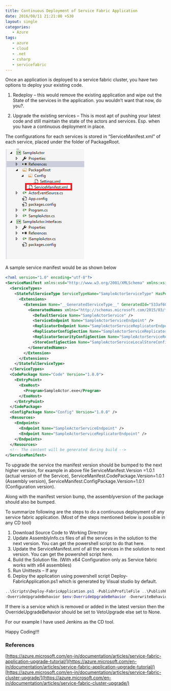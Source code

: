 ```yaml
---
title: Continuous Deployment of Service Fabric Application
date: 2016/08/11 21:21:00 +530
layout: single
categories: 
   - Azure
tags:
   - azure
   - cloud
   - .net
   - csharp
   - servicefabric
---
```


Once an application is deployed to a service fabric cluster, you have two options to deploy your existing code.

1. Redeploy – this would remove the existing application and wipe out the State of the services in the application. you wouldn’t want that now, do you?.

2. Upgrade the existing services – This is most apt of pushing your latest code and still maintain the state of the actors and services. Esp. when you have a continuous deployment in place.

The configurations for each services is stored in “ServiceManifest.xml” of each service, placed under the folder of PackageRoot.

![Manifest](/assets/images/servicemanifest.png)

A sample service manifest would be as shown below

```xml
<?xml version="1.0" encoding="utf-8"?>
<ServiceManifest xmlns:xsd="http://www.w3.org/2001/XMLSchema" xmlns:xsi="http://www.w3.org/2001/XMLSchema-instance" Name="SampleActorPkg" Version="1.0.0" xmlns="http://schemas.microsoft.com/2011/01/fabric">
  <ServiceTypes>
    <StatefulServiceType ServiceTypeName="SampleActorServiceType" HasPersistedState="true">
      <Extensions>
        <Extension Name="__GeneratedServiceType__" GeneratedId="533af60b-39a4-4a78-9fc9-ae78dc9d1abf|Persisted">
          <GeneratedNames xmlns="http://schemas.microsoft.com/2015/03/fabact-no-schema">
            <DefaultService Name="SampleActorService" />
            <ServiceEndpoint Name="SampleActorServiceEndpoint" />
            <ReplicatorEndpoint Name="SampleActorServiceReplicatorEndpoint" />
            <ReplicatorConfigSection Name="SampleActorServiceReplicatorConfig" />
            <ReplicatorSecurityConfigSection Name="SampleActorServiceReplicatorSecurityConfig" />
            <StoreConfigSection Name="SampleActorServiceLocalStoreConfig" />
          </GeneratedNames>
        </Extension>
      </Extensions>
    </StatefulServiceType>
  </ServiceTypes>
  <CodePackage Name="Code" Version="1.0.0">
    <EntryPoint>
      <ExeHost>
        <Program>SampleActor.exe</Program>
      </ExeHost>
    </EntryPoint>
  </CodePackage>
  <ConfigPackage Name="Config" Version="1.0.0" />
  <Resources>
    <Endpoints>
      <Endpoint Name="SampleActorServiceEndpoint" />
      <Endpoint Name="SampleActorServiceReplicatorEndpoint" />
    </Endpoints>
  </Resources>
  <!-- The content will be generated during build -->
</ServiceManifest>
```

To upgrade the service the manifest version should be bumped to the next higher version, for example in above file ServiceManifest.Version =1.0.1 (actual version of the Service), ServiceManifest.CodePackage.Version=1.0.1 (Assembly version),  ServiceManifest.ConfigPackage.Version=1.0.1 (Configuration version).

Along with the manifest version bump, the assemblyversion of the package should also be bumped.

To summarize following are the steps to do a continuous deployment of any service fabric application. (Most of the steps mentioned below is possible in any CD tool)

1. Download Source Code to Working Directory
2. Update AssemblyInfo.cs files of all the services in the solution to the next version. You can get the powershell script to do that here.
3. Update the ServiceManifest.xml of all the services in the solution to next version. You can get the powershell script here.
4. Build the Solution file. (With x64 Configuration only as Service fabric works with x64 assemblies)
5. Run Unittests – If any
6. Deploy the application using powershell script  Deploy-FabricApplication.ps1 which is generated by Visual studio by default.
```powershell
..\Scripts\Deploy-FabricApplication.ps1 -PublishProfileFile ..\PublishProfiles\Cloud.xml -ApplicationPackagePath ..\pkg\$env:RELEASE_MODE 
-OverrideUpgradeBehavior $env:OverrideUpgradeBehavior -OverwriteBehavior Always
```

If there is a service which is removed or added in the latest version then the OverrideUpgradeBehavior should be set to VetoUpgrade else set to None.

For our example I have used Jenkins as the CD tool.

Happy Coding!!!

### References
[https://azure.microsoft.com/en-in/documentation/articles/service-fabric-application-upgrade-tutorial/](https://azure.microsoft.com/en-in/documentation/articles/service-fabric-application-upgrade-tutorial/)
[https://azure.microsoft.com/en-in/documentation/articles/service-fabric-cluster-upgrade/](https://azure.microsoft.com/en-in/documentation/articles/service-fabric-cluster-upgrade/)